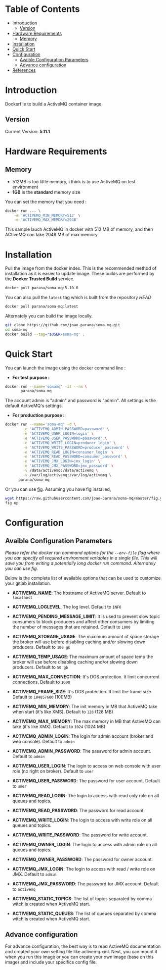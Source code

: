 
# Table of Contents
- [Introduction](#introduction)
    - [Version](#version)
- [Hardware Requirements](#hardware-requirements)
    - [Memory](#memory)
- [Installation](#installation)
- [Quick Start](#quick-start)
- [Configuration](#configuration)
  - [Avaible Configuration Parameters](#avaible-configuration-parameters)
  - [Advance configuration](#advance-configuration)
- [References](#references)

# Introduction

Dockerfile to build a ActiveMQ container image.

## Version

Current Version: **5.11.1**

# Hardware Requirements

## Memory

- 512MB is too little memory, i think is to use ActiveMQ on test environment
- **1GB** is the **standard** memory size

You can set the memory that you need :

```bash
docker run ... \
	-e 'ACTIVEMQ_MIN_MEMORY=512' \
	-e 'ACTIVEMQ_MAX_MEMORY=2048'

```
This sample lauch ActiveMQ in docker with 512 MB of memory, and then ACtiveMQ can take 2048 MB of max memory

# Installation

Pull the image from the docker index. This is the recommended method of installation as it is easier to update image. These builds are performed by the **Docker Trusted Build** service.

```bash
docker pull parana/soma-mq:5.10.0
```

You can also pull the `latest` tag which is built from the repository *HEAD*

```bash
docker pull parana/soma-mq:latest
```

Alternately you can build the image locally.

```bash
git clone https://github.com/joao-parana/soma-mq.git
cd soma-mq
docker build --tag="$USER/soma-mq" .
```

# Quick Start

You can launch the image using the docker command line :

- **For test purpose :**

```bash
docker run --name='somamq' -it --rm \
       parana/soma-mq
```
The account admin is "admin" and password is "admin". All settings is the default ActiveMQ's settings.

- **For production purpose :**

```bash
docker run --name='soma-mq' -d \
        -e 'ACTIVEMQ_ADMIN_PASSWORD=password' \
        -e 'ACTIVEMQ_USER_LOGIN=login' \
        -e 'ACTIVEMQ_USER_PASSWORD=password' \
        -e 'ACTIVEMQ_WRITE_LOGIN=producer_login' \
        -e 'ACTIVEMQ_WRITE_PASSWORD=producer_password' \
        -e 'ACTIVEMQ_READ_LOGIN=consumer_login' \
        -e 'ACTIVEMQ_READ_PASSWORD=consumer_password' \
        -e 'ACTIVEMQ_JMX_LOGIN=jmx_login' \
        -e 'ACTIVEMQ_JMX_PASSWORD=jmx_password' \
        -v /data/activemq:/data/activemq \
        -v /var/log/activemq:/var/log/activemq \
      parana/soma-mq
```


Or you can use [fig](http://www.fig.sh/). Assuming you have fig installed,

```bash
wget https://raw.githubusercontent.com/joao-parana/soma-mq/master/fig.yml
fig up
```

# Configuration

## Avaible Configuration Parameters

*Please refer the docker run command options for the `--env-file` flag where you can specify all required environment variables in a single file. This will save you from writing a potentially long docker run command. Alternately you can use fig.*

Below is the complete list of available options that can be used to customize your gitlab installation.

- **ACTIVEMQ_NAME**: The hostname of ActiveMQ server. Default to `localhost`
- **ACTIVEMQ_LOGLEVEL**: The log level. Default to `INFO`
- **ACTIVEMQ_PENDING_MESSAGE_LIMIT**: It is used to prevent slow topic consumers to block producers and affect other consumers by limiting the number of messages that are retained. Default to `1000`
- **ACTIVEMQ_STORAGE_USAGE**: The maximum amount of space storage the broker will use before disabling caching and/or slowing down producers. Default to `100 gb`
- **ACTIVEMQ_TEMP_USAGE**: The maximum amount of space temp the broker will use before disabling caching and/or slowing down producers. Default to `50 gb`
- **ACTIVEMQ_MAX_CONNECTION**: It's DOS protection. It limit concurrent connections. Default to `1000`
- **ACTIVEMQ_FRAME_SIZE**: It's DOS protection. It limit the frame size. Default to `104857600` (100MB)
- **ACTIVEMQ_MIN_MEMORY**: The init memory in MB that ActiveMQ take when start (it's like XMS). Default to `128` (128 MB)
- **ACTIVEMQ_MAX_MEMORY**: The max memory in MB that ActiveMQ can take (it's like XMX). Default to `1024` (1024 MB)

- **ACTIVEMQ_ADMIN_LOGIN**: The login for admin account (broker and web console). Default to `admin` 
- **ACTIVEMQ_ADMIN_PASSWORD**: The password for admin account. Default to `admin`
- **ACTIVEMQ_USER_LOGIN**: The login to access on web console with user role (no right on broker). Default to `user`
- **ACTIVEMQ_USER_PASSWORD**: The password for user account. Default to `user`
- **ACTIVEMQ_READ_LOGIN**: The login to access with read only role on all queues and topics.
- **ACTIVEMQ_READ_PASSWORD**: The password for read account.
- **ACTIVEMQ_WRITE_LOGIN**: The login to access with write role on all queues and topics.
- **ACTIVEMQ_WRITE_PASSWORD**: The password for write account.
- **ACTIVEMQ_OWNER_LOGIN**: The login to access with admin role on all queues and topics.
- **ACTIVEMQ_OWNER_PASSWORD**: The password for owner account.
- **ACTIVEMQ_JMX_LOGIN**: The login to access with read / write role on JMX. Default to `admin`
- **ACTIVEMQ_JMX_PASSWORD**: The password for JMX account. Default to `activemq`

- **ACTIVEMQ_STATIC_TOPICS**: The list of topics separated by comma witch is created when ActiveMQ start.
- **ACTIVEMQ_STATIC_QUEUES**: The list of queues separated by comma witch is created when ActiveMQ start.


## Advance configuration

For advance configuration, the best way is to read ActiveMQ documentation and created your own setting file like activemq.xml.
Next, you can mount it when you run this image or you can create your own image (base on this image) and include your specifics config file.

